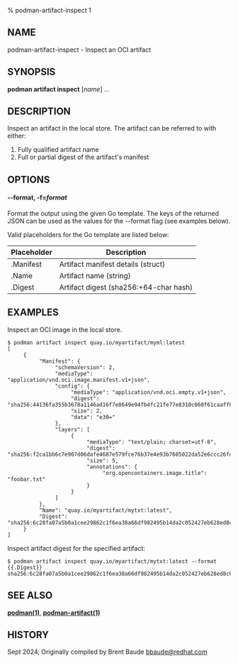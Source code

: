% podman-artifact-inspect 1

## NAME
podman\-artifact\-inspect - Inspect an OCI artifact

## SYNOPSIS
**podman artifact inspect** [*name*] ...

## DESCRIPTION

Inspect an artifact in the local store.  The artifact can be referred to with either:

1. Fully qualified artifact name
2. Full or partial digest of the artifact's manifest

## OPTIONS

#### **--format**, **-f**=*format*

Format the output using the given Go template.
The keys of the returned JSON can be used as the values for the --format flag (see examples below).

Valid placeholders for the Go template are listed below:

| **Placeholder**          | **Description**                                    |
| ------------------------ | -------------------------------------------------- |
|.Manifest                 | Artifact manifest details (struct)                 |
|.Name                     | Artifact name (string)                             |
|.Digest                   | Artifact digest (sha256:+64-char hash)             |

## EXAMPLES

Inspect an OCI image in the local store.

```shell
$ podman artifact inspect quay.io/myartifact/myml:latest
[
     {
          "Manifest": {
               "schemaVersion": 2,
               "mediaType": "application/vnd.oci.image.manifest.v1+json",
               "config": {
                    "mediaType": "application/vnd.oci.empty.v1+json",
                    "digest": "sha256:44136fa355b3678a1146ad16f7e8649e94fb4fc21fe77e8310c060f61caaff8a",
                    "size": 2,
                    "data": "e30="
               },
               "layers": [
                    {
                         "mediaType": "text/plain; charset=utf-8",
                         "digest": "sha256:f2ca1bb6c7e907d06dafe4687e579fce76b37e4e93b7605022da52e6ccc26fd2",
                         "size": 5,
                         "annotations": {
                              "org.opencontainers.image.title": "foobar.txt"
                         }
                    }
               ]
          },
          "Name": "quay.io/myartifact/mytxt:latest",
          "Digest": "sha256:6c28fa07a5b0a1cee29862c1f6ea38a66df982495b14da2c052427eb628ed8c6"
     }
]
```

Inspect artifact digest for the specified artifact:

```shell
$ podman artifact inspect quay.io/myartifact/mytxt:latest --format {{.Digest}}
sha256:6c28fa07a5b0a1cee29862c1f6ea38a66df982495b14da2c052427eb628ed8c6
```

## SEE ALSO
**[podman(1)](podman.1.md)**, **[podman-artifact(1)](podman-artifact.1.md)**

## HISTORY
Sept 2024, Originally compiled by Brent Baude <bbaude@redhat.com>
